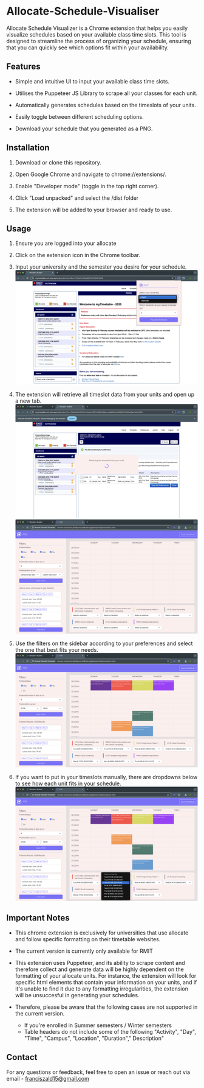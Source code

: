 # Allocate-Schedule-Visualiser

Allocate Schedule Visualizer is a Chrome extension that helps you easily visualize schedules based on your available class time slots. This tool is designed to streamline the process of organizing your schedule, ensuring that you can quickly see which options fit within your availability.

## Features

- Simple and intuitive UI to input your available class time slots.

- Utilises the Puppeteer JS Library to scrape all your classes for each unit.

- Automatically generates schedules based on the timeslots of your units.

- Easily toggle between different scheduling options.

- Download your schedule that you generated as a PNG.

## Installation

1. Download or clone this repository.

2. Open Google Chrome and navigate to chrome://extensions/.

3. Enable "Developer mode" (toggle in the top right corner).

4. Click "Load unpacked" and select the /dist folder

5. The extension will be added to your browser and ready to use.

## Usage

1. Ensure you are logged into your allocate

2. Click on the extension icon in the Chrome toolbar.

3. Input your university and the semester you desire for your schedule.
   ![ASV Extension popup](images/popup.png)

4. The extension will retrieve all timeslot data from your units and open up a new tab.
   ![ASV Extension retrieving timeslots](images/retrieval.png)
   ![Visualiser/Schedule page for ASV](images/visualiser.png)
5. Use the filters on the sidebar according to your preferences and select the one that best fits your needs.
   ![Filtering through schedules](images/filter.png)
6. If you want to put in your timeslots manually, there are dropdowns below to see how each unit fits in your schedule.
   ![Manual allocate](images/manual.png)

## Important Notes

- This chrome extension is exclusively for universities that use allocate and follow specific formatting on their timetable websites.

- The current version is currently only available for RMIT

- This extension uses Puppeteer, and its ability to scrape content and therefore collect and generate data will be highly dependent on the formatting of your allocate units. For instance, the extension will look for specific html elements that contain your information on your units, and if it's unable to find it due to any formatting irregularities, the extension will be unsuccesful in generating your schedules.

- Therefore, please be aware that the following cases are not supported in the current version.
  - If you're enrolled in Summer semesters / Winter semesters
  - Table headers do not include some of the following "Activity", "Day", "Time", "Campus", "Location", "Duration"," Description"

## Contact

For any questions or feedback, feel free to open an issue or reach out via email - franciszald15@gmail.com
